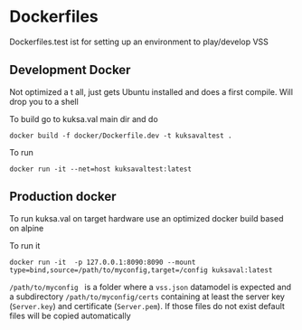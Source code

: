 #  Dockerfiles


Dockerfiles.test ist for setting up an environment to play/develop VSS

## Development Docker
Not optimized a t all, just gets  Ubuntu installed and does a first compile. Will drop you to a shell

To build go to kuksa.val main dir and do

```
docker build -f docker/Dockerfile.dev -t kuksavaltest . 
```

To run

```
docker run -it --net=host kuksavaltest:latest 
```

## Production docker
To run kuksa.val on target hardware use an optimized docker build based on alpine


To run it

```
docker run -it  -p 127.0.0.1:8090:8090 --mount type=bind,source=/path/to/myconfig,target=/config kuksaval:latest
```

 `/path/to/myconfig ` is a folder where a `vss.json` datamodel is expected and a subdirectory `/path/to/myconfig/certs` containing at least the server key (`Server.key`) and certificate (`Server.pem`). If those files do not exist default files will be copied automatically


